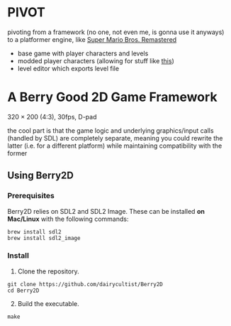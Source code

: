 # PIVOT

pivoting from a framework (no one, not even me, is gonna use it anyways) to a platformer engine, like [Super Mario Bros. Remastered](https://github.com/JHDev2006/Super-Mario-Bros.-Remastered-Public)

- base game with player characters and levels
- modded player characters (allowing for stuff like [this](https://bsky.app/profile/honeyswells.bsky.social/post/3lz74rivjmk24))
- level editor which exports level file

# A Berry Good 2D Game Framework

320 × 200 (4:3), 30fps, D-pad

the cool part is that the game logic and underlying graphics/input calls (handled by SDL) are completely separate, meaning you could rewrite the latter (i.e. for a different platform) while maintaining compatibility with the former

## Using Berry2D

### Prerequisites

Berry2D relies on SDL2 and SDL2 Image. These can be installed __on Mac/Linux__ with the following commands:

```
brew install sdl2
brew install sdl2_image
```

### Install

1. Clone the repository.

```
git clone https://github.com/dairycultist/Berry2D
cd Berry2D
```

2. Build the executable.

```
make
```